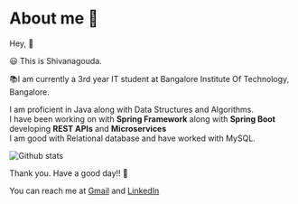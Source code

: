 # About me 🚀

Hey, 👋

😃 This is Shivanagouda.

📚I am currently a 3rd year IT student at Bangalore Institute Of Technology, Bangalore.

I am proficient in Java along with Data Structures and Algorithms. <br /> 
I have been working on with **Spring Framework** along with **Spring Boot** developing **REST APIs** and **Microservices** <br /> 
I am good with Relational database and have worked with MySQL.

![Github stats](https://github-readme-stats.vercel.app/api?username=shivu2002a&theme=default&show_icons=true&count_private=true)

Thank you. Have a good day!! 🤝

You can reach me at [Gmail](shivu.a.1945@gmail.com) and [LinkedIn](https://www.linkedin.com/in/shivanagouda-agasimani-610103206/)

